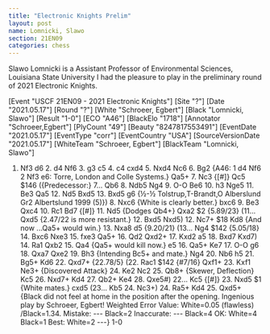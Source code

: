 ```yaml
---
title: "Electronic Knights Prelim"
layout: post
name: Lomnicki, Slawo
section: 21EN09
categories: chess
---
```

Slawo Lomnicki is a Assistant Professor of Environmental Sciences, Louisiana State University I had the pleasure to play in the preliminary round of 2021 Electronic Knights.

<link rel="stylesheet" type="text/css" href="https://pgn.chessbase.com/CBReplay.css"/>
<script src="https://pgn.chessbase.com/jquery-3.0.0.min.js"></script>
<script src="https://pgn.chessbase.com/cbreplay.js" type="text/javascript"></script>

<div class="cbreplay">
[Event "USCF 21EN09 - 2021 Electronic Knights"]
[Site "?"]
[Date "2021.05.17"]
[Round "?"]
[White "Schroeer, Egbert"]
[Black "Lomnicki, Slawo"]
[Result "1-0"]
[ECO "A46"]
[BlackElo "1718"]
[Annotator "Schroeer,Egbert"]
[PlyCount "49"]
[Beauty "8247817553491"]
[EventDate "2021.05.17"]
[EventType "corr"]
[EventCountry "USA"]
[SourceVersionDate "2021.05.17"]
[WhiteTeam "Schroeer, Egbert"]
[BlackTeam "Lomnicki, Slawo"]

1. Nf3 d6 2. d4 Nf6 3. g3 c5 4. c4 cxd4 5. Nxd4 Nc6 6. Bg2 {A46: 1 d4 Nf6 2 Nf3 e6: Torre, London and Colle Systems.} Qa5+ 7. Nc3 {[#]} Qc5 $146 ({Predecessor:} 7... Qb6 8. Ndb5 Ng4 9. O-O Be6 10. h3 Nge5 11. Be3 Qa5 12. Nd5 Bxd5 13. Bxd5 g6 {½-½ Tolstrup,T-Brandt,O Alberslund Gr2 Albertslund 1999 (5)}) 8. Nxc6 {White is clearly better.} bxc6 9. Be3 Qxc4 10. Rc1 Bd7 {[#]} 11. Nd5 {Dodges Qb4+} Qxa2 $2 {5.89/23} (11... Qxd5 {2.47/22 is more resistant.} 12. Bxd5 Nxd5) 12. Nc7+ $18 Kd8 {And now ...Qa5+ would win.} 13. Nxa8 d5 {9.20/21} (13... Ng4 $142 {5.05/18} 14. Bxc6 Nxe3 15. fxe3 Qa5+ 16. Qd2 Qxd2+ 17. Kxd2 a5 18. Bxd7 Kxd7) 14. Ra1 Qxb2 15. Qa4 {Qa5+ would kill now.} e5 16. Qa5+ Ke7 17. O-O g6 18. Qxa7 Qxe2 19. Bh3 {Intending Bc5+ and mate.} Ng4 20. Nb6 h5 21. Bg5+ Kd6 22. Qxd7+ {22.78/5} (22. Rac1 $142 {#7/16} Qxf1+ 23. Kxf1 Ne3+ {Discovered Attack} 24. Ke2 Nc2 25. Qb8+ {Skewer, Deflection} Kc5 26. Nxd7+ Kd4 27. Qb2+ Ke4 28. Qxe5#) 22... Kc5 {[#]} 23. Nxd5 $1 {White mates.} cxd5 (23... Kb5 24. Nc3+) 24. Ra5+ Kd4 25. Qxd5+ {Black did not feel at home in the position after the opening. Ingenious play by Schroeer, Egbert!   Weighted Error Value: White=0.05 (flawless) /Black=1.34.  Mistake:       	---       	Black=2      Inaccurate:     	---       	Black=4      OK:         	White=4     	Black=1      Best:        	White=2     	---} 1-0
</div>
